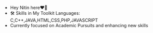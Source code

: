 - Hey Nitin here❤️‍🔥
- 🛠️ Skills in My Toolkit
Languages: C,C++,JAVA,HTML,CSS,PHP,JAVASCRIPT
- Currently focused on Academic Pursuits and enhancing new skills

<!---
NitinN24/NitinN24 is a ✨ special ✨ repository because its `README.md` (this file) appears on your GitHub profile.
You can click the Preview link to take a look at your changes.
--->
